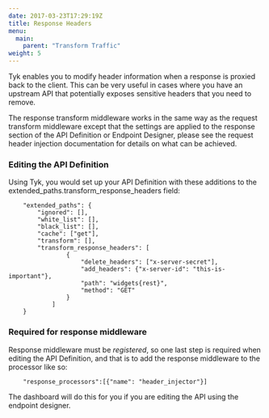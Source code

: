 ```yaml
---
date: 2017-03-23T17:29:19Z
title: Response Headers
menu:
  main:
    parent: "Transform Traffic"
weight: 5 
---
```


Tyk enables you to modify header information when a response is proxied back to the client. This can be very useful in cases where you have an upstream API that potentially exposes sensitive headers that you need to remove.

The response transform middleware works in the same way as the request transform middleware except that the settings are applied to the response section of the API Definition or Endpoint Designer, please see the request header injection documentation for details on what can be achieved.

### Editing the API Definition

Using Tyk, you would set up your API Definition with these additions to the extended_paths.transform_response_headers field:

```
    "extended_paths": {
        "ignored": [],
        "white_list": [],
        "black_list": [],
        "cache": ["get"],
        "transform": [],
        "transform_response_headers": [
                {
                    "delete_headers": ["x-server-secret"],
                    "add_headers": {"x-server-id": "this-is-important"},
                    "path": "widgets{rest}",
                    "method": "GET"
                }
            ]
    }
```

### Required for response middleware

Response middleware must be *registered*, so one last step is required when editing the API Definition, and that is to add the response middleware to the processor like so:

```
    "response_processors":[{"name": "header_injector"}]
```

The dashboard will do this for you if you are editing the API using the endpoint designer.
